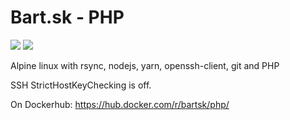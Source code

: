 # Bart.sk - PHP
[![](https://images.microbadger.com/badges/version/bartsk/php:alpine.svg)](https://microbadger.com/images/bartsk/php:alpine "Get your own version badge on microbadger.com")
[![](https://images.microbadger.com/badges/image/bartsk/php:alpine.svg)](https://microbadger.com/images/bartsk/php:alpine "Get your own image badge on microbadger.com")

Alpine linux with rsync, nodejs, yarn, openssh-client, git and PHP

SSH StrictHostKeyChecking is off.

On Dockerhub: https://hub.docker.com/r/bartsk/php/
